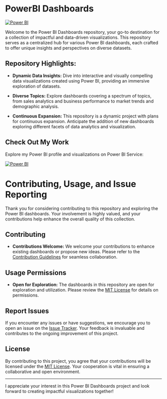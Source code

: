 # PowerBI Dashboards

[![Power BI](https://img.shields.io/badge/Power%20BI-Dashboards-orange)](https://app.powerbi.com/groups/me/lineage?experience=power-bi)

Welcome to the Power BI Dashboards repository, your go-to destination for a collection of impactful and data-driven visualizations. This repository serves as a centralized hub for various Power BI dashboards, each crafted to offer unique insights and perspectives on diverse datasets.

## Repository Highlights:

- **Dynamic Data Insights:** Dive into interactive and visually compelling data visualizations created using Power BI, providing an immersive exploration of datasets.

- **Diverse Topics:** Explore dashboards covering a spectrum of topics, from sales analytics and business performance to market trends and demographic analysis.

- **Continuous Expansion:** This repository is a dynamic project with plans for continuous expansion. Anticipate the addition of new dashboards exploring different facets of data analytics and visualization.

## Check Out My Work

Explore my Power BI profile and visualizations on Power BI Service:

[![Power BI](https://img.shields.io/badge/Power%20BI-Dashboards-orange)](https://app.powerbi.com/groups/me/lineage?experience=power-bi)

# Contributing, Usage, and Issue Reporting

Thank you for considering contributing to this repository and exploring the Power BI dashboards. Your involvement is highly valued, and your contributions help enhance the overall quality of this collection.

## Contributing

- **Contributions Welcome:** We welcome your contributions to enhance existing dashboards or propose new ideas. Please refer to the [Contribution Guidelines](CONTRIBUTING.md) for seamless collaboration.

## Usage Permissions

- **Open for Exploration:** The dashboards in this repository are open for exploration and utilization. Please review the [MIT License]([LICENSE](https://github.com/virajbhutada/PowerBI-Dashboards/blob/main/LICENSE)) for details on permissions.

## Report Issues

If you encounter any issues or have suggestions, we encourage you to open an issue on the [Issue Tracker](https://github.com/virajbhutada/PowerBI_Dashboards/issues). Your feedback is invaluable and contributes to the ongoing improvement of this project.

## License

By contributing to this project, you agree that your contributions will be licensed under the [MIT License](LICENSE). Your cooperation is vital in ensuring a collaborative and open environment.

---

I appreciate your interest in this Power BI Dashboards project and look forward to creating impactful visualizations together!


